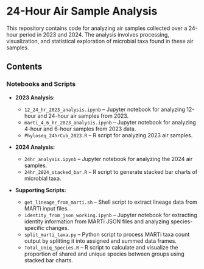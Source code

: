 # 24-Hour Air Sample Analysis

This repository contains code for analyzing air samples collected over a 24-hour period in 2023 and 2024. The analysis involves processing, visualization, and statistical exploration of microbial taxa found in these air samples.

## Contents

### Notebooks and Scripts
- **2023 Analysis:**
  - `12_24_hr_2023_analysis.ipynb` – Jupyter notebook for analyzing 12-hour and 24-hour air samples from 2023.
  - `marti_4_6_hr_2023_analysis.ipynb` – Jupyter notebook for analyzing 4-hour and 6-hour samples from 2023 data.
  - `Phyloseq_24hrCub_2023.R` – R script for analyzing 2023 air samples.
  
- **2024 Analysis:**
  - `24hr_analysis.ipynb` – Jupyter notebook for analyzing the 2024 air samples.
  - `24hr_2024_stacked_bar.R` – R script to generate stacked bar charts of microbial taxa.

- **Supporting Scripts:**
  - `get_lineage_from_marti.sh` – Shell script to extract lineage data from MARTi input files.
  - `identity_from_json_working.ipynb` – Jupyter notebook for extracting identity information from MARTi JSON files and analyzing species-specific changes.
  - `split_marti_taxa.py` – Python script to process MARTi taxa count output by splitting it into assigned and summed data frames.
  - `Total_Uniq_Species.R` – R script to calculate and visualize the proportion of shared and unique species between groups using stacked bar charts.


